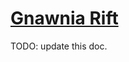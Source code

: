 # [Gnawnia Rift](https://www.mousehuntgame.com/preferences.php?tab=mousehunt-improved-settings#mousehunt-improved-settings-location-hud)

TODO: update this doc.
